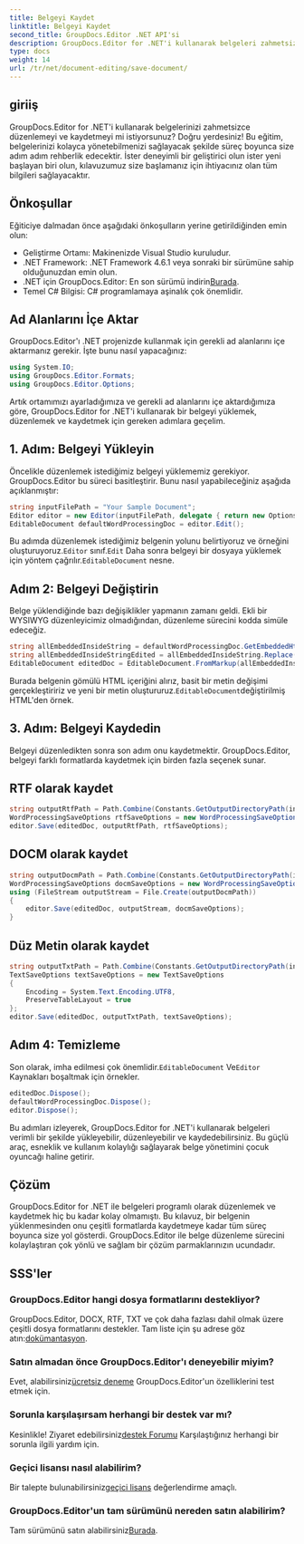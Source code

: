 ```yaml
---
title: Belgeyi Kaydet
linktitle: Belgeyi Kaydet
second_title: GroupDocs.Editor .NET API'si
description: GroupDocs.Editor for .NET'i kullanarak belgeleri zahmetsizce düzenleyin ve kaydedin. Bu adım adım kılavuz, geliştiriciler için süreci basitleştirir.
type: docs
weight: 14
url: /tr/net/document-editing/save-document/
---
```

## giriiş
GroupDocs.Editor for .NET'i kullanarak belgelerinizi zahmetsizce düzenlemeyi ve kaydetmeyi mi istiyorsunuz? Doğru yerdesiniz! Bu eğitim, belgelerinizi kolayca yönetebilmenizi sağlayacak şekilde süreç boyunca size adım adım rehberlik edecektir. İster deneyimli bir geliştirici olun ister yeni başlayan biri olun, kılavuzumuz size başlamanız için ihtiyacınız olan tüm bilgileri sağlayacaktır.
## Önkoşullar
Eğiticiye dalmadan önce aşağıdaki önkoşulların yerine getirildiğinden emin olun:
- Geliştirme Ortamı: Makinenizde Visual Studio kuruludur.
- .NET Framework: .NET Framework 4.6.1 veya sonraki bir sürümüne sahip olduğunuzdan emin olun.
-  .NET için GroupDocs.Editor: En son sürümü indirin[Burada](https://releases.groupdocs.com/editor/net/).
- Temel C# Bilgisi: C# programlamaya aşinalık çok önemlidir.
## Ad Alanlarını İçe Aktar
GroupDocs.Editor'ı .NET projenizde kullanmak için gerekli ad alanlarını içe aktarmanız gerekir. İşte bunu nasıl yapacağınız:
```csharp
using System.IO;
using GroupDocs.Editor.Formats;
using GroupDocs.Editor.Options;
```
Artık ortamımızı ayarladığımıza ve gerekli ad alanlarını içe aktardığımıza göre, GroupDocs.Editor for .NET'i kullanarak bir belgeyi yüklemek, düzenlemek ve kaydetmek için gereken adımlara geçelim.
## 1. Adım: Belgeyi Yükleyin
Öncelikle düzenlemek istediğimiz belgeyi yüklememiz gerekiyor. GroupDocs.Editor bu süreci basitleştirir. Bunu nasıl yapabileceğiniz aşağıda açıklanmıştır:

```csharp
string inputFilePath = "Your Sample Document";
Editor editor = new Editor(inputFilePath, delegate { return new Options.WordProcessingLoadOptions(); });
EditableDocument defaultWordProcessingDoc = editor.Edit();
```
 Bu adımda düzenlemek istediğimiz belgenin yolunu belirtiyoruz ve örneğini oluşturuyoruz.`Editor` sınıf.`Edit` Daha sonra belgeyi bir dosyaya yüklemek için yöntem çağrılır.`EditableDocument` nesne.
## Adım 2: Belgeyi Değiştirin
Belge yüklendiğinde bazı değişiklikler yapmanın zamanı geldi. Ekli bir WYSIWYG düzenleyicimiz olmadığından, düzenleme sürecini kodda simüle edeceğiz.

```csharp
string allEmbeddedInsideString = defaultWordProcessingDoc.GetEmbeddedHtml();
string allEmbeddedInsideStringEdited = allEmbeddedInsideString.Replace("Subtitle", "Edited subtitle");
EditableDocument editedDoc = EditableDocument.FromMarkup(allEmbeddedInsideStringEdited, null);
```
 Burada belgenin gömülü HTML içeriğini alırız, basit bir metin değişimi gerçekleştiririz ve yeni bir metin oluştururuz.`EditableDocument`değiştirilmiş HTML'den örnek.
## 3. Adım: Belgeyi Kaydedin
Belgeyi düzenledikten sonra son adım onu kaydetmektir. GroupDocs.Editor, belgeyi farklı formatlarda kaydetmek için birden fazla seçenek sunar.
## RTF olarak kaydet
```csharp
string outputRtfPath = Path.Combine(Constants.GetOutputDirectoryPath(inputFilePath), "editedDoc.rtf");
WordProcessingSaveOptions rtfSaveOptions = new WordProcessingSaveOptions(WordProcessingFormats.Rtf);
editor.Save(editedDoc, outputRtfPath, rtfSaveOptions);
```
## DOCM olarak kaydet
```csharp
string outputDocmPath = Path.Combine(Constants.GetOutputDirectoryPath(inputFilePath), "editedDoc.docm");
WordProcessingSaveOptions docmSaveOptions = new WordProcessingSaveOptions(WordProcessingFormats.Docm);
using (FileStream outputStream = File.Create(outputDocmPath))
{
    editor.Save(editedDoc, outputStream, docmSaveOptions);
}
```
## Düz Metin olarak kaydet
```csharp
string outputTxtPath = Path.Combine(Constants.GetOutputDirectoryPath(inputFilePath), "editedDoc.txt");
TextSaveOptions textSaveOptions = new TextSaveOptions
{
    Encoding = System.Text.Encoding.UTF8,
    PreserveTableLayout = true
};
editor.Save(editedDoc, outputTxtPath, textSaveOptions);
```
## Adım 4: Temizleme
 Son olarak, imha edilmesi çok önemlidir.`EditableDocument` Ve`Editor` Kaynakları boşaltmak için örnekler.
```csharp
editedDoc.Dispose();
defaultWordProcessingDoc.Dispose();
editor.Dispose();
```
Bu adımları izleyerek, GroupDocs.Editor for .NET'i kullanarak belgeleri verimli bir şekilde yükleyebilir, düzenleyebilir ve kaydedebilirsiniz. Bu güçlü araç, esneklik ve kullanım kolaylığı sağlayarak belge yönetimini çocuk oyuncağı haline getirir.
## Çözüm
GroupDocs.Editor for .NET ile belgeleri programlı olarak düzenlemek ve kaydetmek hiç bu kadar kolay olmamıştı. Bu kılavuz, bir belgenin yüklenmesinden onu çeşitli formatlarda kaydetmeye kadar tüm süreç boyunca size yol gösterdi. GroupDocs.Editor ile belge düzenleme sürecini kolaylaştıran çok yönlü ve sağlam bir çözüm parmaklarınızın ucundadır.
## SSS'ler
### GroupDocs.Editor hangi dosya formatlarını destekliyor?
GroupDocs.Editor, DOCX, RTF, TXT ve çok daha fazlası dahil olmak üzere çeşitli dosya formatlarını destekler. Tam liste için şu adrese göz atın:[dokümantasyon](https://reference.groupdocs.com/editor/net/).
### Satın almadan önce GroupDocs.Editor'ı deneyebilir miyim?
 Evet, alabilirsiniz[ücretsiz deneme](https://releases.groupdocs.com/) GroupDocs.Editor'un özelliklerini test etmek için.
### Sorunla karşılaşırsam herhangi bir destek var mı?
 Kesinlikle! Ziyaret edebilirsiniz[destek Forumu](https://forum.groupdocs.com/c/editor/20) Karşılaştığınız herhangi bir sorunla ilgili yardım için.
### Geçici lisansı nasıl alabilirim?
 Bir talepte bulunabilirsiniz[geçici lisans](https://purchase.groupdocs.com/temporary-license/) değerlendirme amaçlı.
### GroupDocs.Editor'un tam sürümünü nereden satın alabilirim?
 Tam sürümünü satın alabilirsiniz[Burada](https://purchase.groupdocs.com/buy).